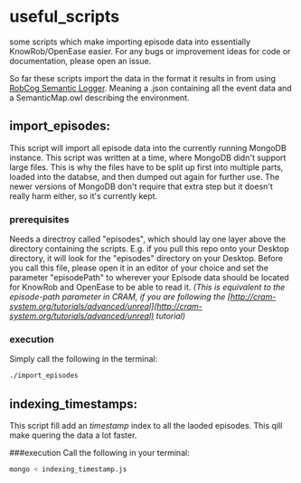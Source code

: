 # useful_scripts
some scripts which make importing episode data into essentially KnowRob/OpenEase easier. For any bugs or improvement ideas for code or documentation, please open an issue.

So far these scripts import the data in the format it results in from using [RobCog Semantic Logger](http://robcog.org/components). Meaning a .json containing all the event data and a SemanticMap.owl describing the environment.

## import_episodes:
This script will import all episode data into the currently running MongoDB instance. This script was written at a time, where MongoDB didn't support large files. This is why the files have to be split up first into multiple parts, loaded into the databse, and then dumped out again for further use. The newer versions of MongoDB don't require that extra step but it doesn't really harm either, so it's currently kept. 

### prerequisites
Needs a directroy called "episodes", which should lay one layer above the directory containing the scripts. E.g. if you pull this repo onto your Desktop directory, it will look for the "episodes" directory on your Desktop. 
Before you call this file, please open it in an editor of your choice and set the parameter "episodePath" to wherever your Episode data should be located for KnowRob and OpenEase to be able to read it. 
*(This is equivalent to the *episode-path* parameter in CRAM, if you are following the 
[http://cram-system.org/tutorials/advanced/unreal](http://cram-system.org/tutorials/advanced/unreal) tutorial)* 

### execution
Simply call the following in the terminal:

```bash
./import_episodes
```


## indexing_timestamps:
This script fill add an *timestamp* index to all the laoded episodes. This qill make quering the data a lot faster.

###execution
Call the following in your terminal:

```bash
mongo < indexing_timestamp.js 
```
